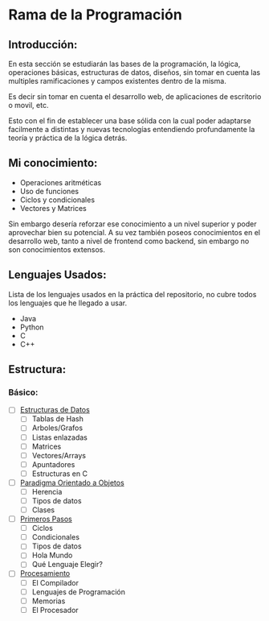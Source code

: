 # Rama de la Programación

## Introducción:

En esta sección se estudiarán las bases de la programación, la lógica, operaciones básicas, estructuras de datos, diseños,
sin tomar en cuenta las multiples ramificaciones y campos existentes dentro de la misma.

Es decir sin tomar en cuenta el desarrollo web, de aplicaciones de escritorio o movil, etc.

Esto con el fin de establecer una base sólida con la cual poder adaptarse facilmente a distintas y nuevas tecnologías 
entendiendo profundamente la teoría y práctica de la lógica detrás.

## Mi conocimiento:

* Operaciones aritméticas
* Uso de funciones
* Ciclos y condicionales
* Vectores y Matrices

Sin embargo desería reforzar ese conocimiento a un nivel superior y poder aprovechar bien su potencial.
A su vez también poseos conocimientos en el desarrollo web, tanto a nivel de frontend como backend,
sin embargo no son conocimientos extensos.

## Lenguajes Usados:

Lista de los lenguajes usados en la práctica del repositorio, no cubre todos los lenguajes que he llegado a usar.

* Java
* Python
* C
* C++

## Estructura:

### Básico:

* [ ] [Estructuras de Datos](Estructuras_de_datos/) 
	* [ ] Tablas de Hash	
	* [ ] Arboles/Grafos
	* [ ] Listas enlazadas	
	* [ ] Matrices
	* [ ] Vectores/Arrays	
	* [ ] Apuntadores 
	* [ ] Estructuras en C
* [ ] [Paradigma Orientado a Objetos](POO/) 
	* [ ] Herencia
	* [ ] Tipos de datos 
	* [ ] Clases 
* [ ] [Primeros Pasos](Primeros_pasos/) 
	* [ ] Ciclos 
	* [ ] Condicionales 
	* [ ] Tipos de datos 
	* [ ] Hola Mundo
	* [ ] Qué Lenguaje Elegir?
* [ ] [Procesamiento](Procesamiento/)
	* [ ] El Compilador	
	* [ ] Lenguajes de Programación
	* [ ] Memorias
	* [ ] El Procesador	

